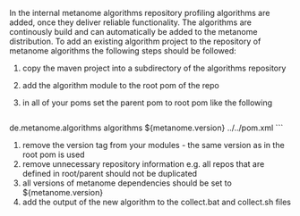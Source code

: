 In the internal metanome algorithms repository profiling algorithms are added, once they deliver reliable functionality. The algorithms are continously build and can automatically be added to the metanome distribution.
To add an existing algorithm project to the repository of metanome algorithms the following steps should be followed:

1. copy the maven project into a subdirectory of the algorithms repository
1. add the algorithm module to the root pom of the repo
1. in all of your poms set the parent pom to root pom like the following

    ```
  <parent>
    <groupId>de.metanome.algorithms</groupId>
    <artifactId>algorithms</artifactId>
    <version>${metanome.version}</version>
    <relativePath>../../pom.xml</relativePath>
  </parent>
    ```

1. remove the version tag from your modules - the same version as in the root pom is used
1. remove unnecessary repository information e.g. all repos that are defined in root/parent should not be duplicated
1. all versions of metanome dependencies should be set to ${metanome.version}
1. add the output of the new algorithm to the collect.bat and collect.sh files
